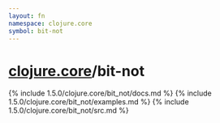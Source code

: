 ```yaml
---
layout: fn
namespace: clojure.core
symbol: bit-not
---
```


# [clojure.core](../)/bit-not

{% include 1.5.0/clojure.core/bit_not/docs.md %}
{% include 1.5.0/clojure.core/bit_not/examples.md %}
{% include 1.5.0/clojure.core/bit_not/src.md %}

